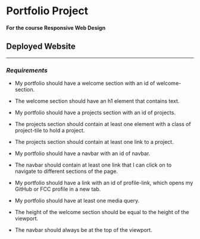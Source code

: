 # Portfolio Project 
#### For the course Responsive Web Design

## Deployed Website

***

### *Requirements*
- My portfolio should have a welcome section with an id of welcome-section.

- The welcome section should have an h1 element that contains text.

- My portfolio should have a projects section with an id of projects.

- The projects section should contain at least one element with a class of project-tile to hold a project.

- The projects section should contain at least one link to a project.

- My portfolio should have a navbar with an id of navbar.

- The navbar should contain at least one link that I can click on to navigate to different sections of the page.

- My portfolio should have a link with an id of profile-link, which opens my GitHub or FCC profile in a new tab.

-  My portfolio should have at least one media query.

-  The height of the welcome section should be equal to the height of the viewport.

- The navbar should always be at the top of the viewport.
